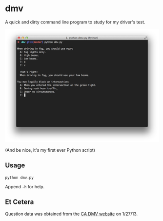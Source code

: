 # dmv

A quick and dirty command line program to study for my driver's test.

![dmv screenshot](screenshot.png)

(And be nice, it's my first ever Python script)

## Usage

`
python dmv.py
`

Append `-h` for help.

## Et Cetera

Question data was obtained from the [CA DMV website](dmv.ca.gov/pubs/interactive/tdrive/exam.htm) on 1/27/13.